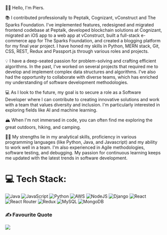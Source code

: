 👋🏽 Hello, I'm Piers.

📚  I contributed professionally to Peptalk, Cognizant, vConstruct and The Sparks Foundation. I've implemented features, redesigned and migrated frontend codebase at Peptalk, developed blockchain solutions at Cognizant, migrated an iOS app to a web app at vConstruct, built a full-stack e-commerce app for The Sparks Foundation, and created a blogging platform for my final year project. I have honed my skills in Python, MERN stack, Git, CSS, REST, Redux and Passport.js through various roles and projects.

💡 I have a deep-seated passion for problem-solving and crafting efficient algorithms. In the past, I've worked on several projects that required me to develop and implement complex data structures and algorithms. I've also had the opportunity to collaborate with diverse teams, which has enriched my understanding of software development methodologies.

💻 As I look to the future, my goal is to secure a role as a Software Developer where I can contribute to creating innovative solutions and work with a team that values diversity and inclusion. I'm particularly interested in exploring fields like AI and machine learning.

🏔 When I'm not immersed in code, you can often find me exploring the great outdoors, hiking, and camping.

💪🏽 My strengths lie in my analytical skills, proficiency in various programming languages (like Python, Java, and Javascript) and my ability to work well in a team. I'm also experienced in Agile methodologies, software testing, and debugging. My passion for continuous learning keeps me updated with the latest trends in software development.

# 💻 Tech Stack:
![Java](https://img.shields.io/badge/java-%23ED8B00.svg?style=plastic&logo=openjdk&logoColor=white) ![JavaScript](https://img.shields.io/badge/javascript-%23323330.svg?style=plastic&logo=javascript&logoColor=%23F7DF1E) ![Python](https://img.shields.io/badge/python-3670A0?style=plastic&logo=python&logoColor=ffdd54) ![AWS](https://img.shields.io/badge/AWS-%23FF9900.svg?style=plastic&logo=amazon-aws&logoColor=white) ![NodeJS](https://img.shields.io/badge/node.js-6DA55F?style=plastic&logo=node.js&logoColor=white) ![Django](https://img.shields.io/badge/django-%23092E20.svg?style=plastic&logo=django&logoColor=white) ![React](https://img.shields.io/badge/react-%2320232a.svg?style=plastic&logo=react&logoColor=%2361DAFB) ![React Router](https://img.shields.io/badge/React_Router-CA4245?style=plastic&logo=react-router&logoColor=white) ![Redux](https://img.shields.io/badge/redux-%23593d88.svg?style=plastic&logo=redux&logoColor=white) ![MySQL](https://img.shields.io/badge/mysql-%2300000f.svg?style=plastic&logo=mysql&logoColor=white) ![MongoDB](https://img.shields.io/badge/MongoDB-%234ea94b.svg?style=plastic&logo=mongodb&logoColor=white)

### ✍️ Favourite Quote
![](https://quotes-github-readme.vercel.app/api?type=horizontal&theme=dark)

<!---
piersdeshmukh/piersdeshmukh is a ✨ special ✨ repository because its `README.md` (this file) appears on your GitHub profile.
You can click the Preview link to take a look at your changes.
--->
